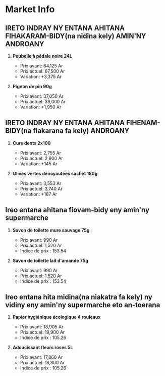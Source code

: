 # Market Info

## IRETO INDRAY NY ENTANA AHITANA FIHAKARAM-BIDY(na nidina kely) AMIN'NY ANDROANY

1. **Poubelle à pédale noire 24L**
   - Prix avant: 64,125 Ar
   - Prix actuel: 67,500 Ar
   - Variation: +3,375 Ar

2. **Pignon de pin 90g**
   - Prix avant: 37,050 Ar
   - Prix actuel: 39,000 Ar
   - Variation: +1,950 Ar

## IRETO INDRAY NY ENTANA AHITANA FIHENAM-BIDY(na fiakarana fa kely) ANDROANY

1. **Cure dents 2x100**
   - Prix avant: 2,755 Ar
   - Prix actuel: 2,900 Ar
   - Variation: +145 Ar

2. **Olives vertes dénoyautées sachet 180g**
   - Prix avant: 3,553 Ar
   - Prix actuel: 3,740 Ar
   - Variation: +187 Ar

## Ireo entana ahitana fiovam-bidy eny amin'ny supermarche

1. **Savon de toilette mure sauvage 75g**
   - Prix avant: 990 Ar
   - Prix actuel: 1,520 Ar
   - Indice de prix : 153.54

2. **Savon de toilette lait d'amande 75g**
   - Prix avant: 990 Ar
   - Prix actuel: 1,520 Ar
   - Indice de prix : 153.54

## Ireo entana hita midina(na niakatra fa kely) ny vidiny eny amin'ny supermarche eto an-toerana

1. **Papier hygiénique écologique 4 rouleaux**
   - Prix avant: 18,905 Ar
   - Prix actuel: 19,900 Ar
   - Indice de prix : 105.26

2. **Adoucissant fleurs roses 5L**
   - Prix avant: 17,860 Ar
   - Prix actuel: 18,800 Ar
   - Indice de prix : 105.26

